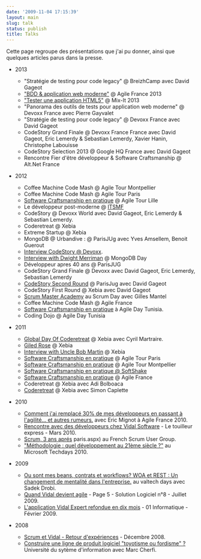 ```yaml
---
date: '2009-11-04 17:15:39'
layout: main
slug: talk
status: publish
title: Talks
---
```


Cette page regroupe des présentations que j'ai pu donner, ainsi que quelques articles parus dans la presse. 

* 2013
  * "Stratégie de testing pour code legacy" @ BreizhCamp avec David Gageot
  * ["BDD & application web moderne"](https://github.com/jeanlaurent/CucumberAndZombie/blob/master/CucumberZombie-AgileFrance2013.pdf?raw=true) @ Agile France 2013
  * ["Tester une application HTML5"](https://github.com/jeanlaurent/CucumberAndZombie/blob/master/CucumberZombie-MixIt2013.pdf?raw=true) @ Mix-It 2013
  * "Panorama des outils de tests pour application web moderne" @ Devoxx France avec Pierre Gayvalet
  * "Stratégie de testing pour code legacy" @ Devoxx France avec David Gageot
  * CodeStory Grand Finale @ Devoxx France France avec David Gageot, Eric Lemerdy & Sebastian Lemerdy, Xavier Hanin, Christophe Labouisse
  * CodeStory Selection 2013 @ Google HQ France avec David Gageot
  * Rencontre Fier d'être développeur & Software Craftsmanship @ Alt.Net France

* 2012
  * Coffee Machine Code Mash @ Agile Tour Montpellier
  * Coffee Machine Code Mash @ Agile Tour Paris
  * [Software Craftsmanship en pratique](http://www.slideshare.net/jl.morlhon/software-craftsmanship-en-pratique-agiletour) @ Agile Tour Lille
  * Le développeur post-moderne @ [ITSMF](http://www.itsmf.fr/)
  * CodeStory @ Devoxx World avec David Gageot, Eric Lemerdy & Sebastian Lemerdy.
  * Coderetreat @ Xebia
  * Extreme Startup @ Xebia
  * MongoDB @ Urbandive : @ ParisJUg avec Yves Amsellem, Benoit Guerout
  * [Interview CodeStory @ Devoxx](http://www.parleys.com/#st=5&id=3174&sl=0).
  * [Interview with Dwight Merriman](http://blog.xebia.fr/2012/03/07/qa-with-dwight-merriman/) @ MongoDB Day
  * Développeur apres 40 ans @ ParisJUG
  * CodeStory Grand Finale @ Devoxx avec David Gageot, Eric Lemerdy, Sebastian Lemerdy
  * [CodeStory Second Round](https://speakerdeck.com/dgageot/finale-code-story) @ ParisJug avec David Gageot
  * CodeStory First Round @ Xebia avec David Gageot
  * [Scrum Master Academy](http://www.youtube.com/watch?v=9y9VTw7nL3Q) au Scrum Day avec Gilles Mantel
  * Coffee Machine Code Mash @ Agile France
  * [Software Craftsmanship en pratique](https://speakerdeck.com/u/jeanlaurent/p/software-craftsmanship-en-pratique-at-agile-day-tunisia) à Agile Day Tunisia.
  * Coding Dojo @ Agile Day Tunisia

* 2011
  * [Global Day Of Coderetreat](http://blog.xebia.fr/2011/11/29/coderetreat/) @ Xebia avec Cyril Martraire.
  * [Giled Rose](https://github.com/xebia-france/gildedrose-kata) @ Xebia
  * [Interview with Uncle Bob Martin](http://blog.xebia.fr/2011/05/25/interview-avec-robert-martin/) @ Xebia
  * [Software Craftsmanship en pratique](http://www.slideshare.net/jl.morlhon/software-craftsmanship-en-pratique-agiletour) @ Agile Tour Paris
  * [Software Craftsmanship en pratique](http://www.slideshare.net/jl.morlhon/software-craftsmanship-en-pratique-agiletour) @ Agile Tour Montpellier
  * [Software Craftsmanship en pratique @ SoftShake](http://www.slideshare.net/jl.morlhon/software-craftsmanship-en-pratique)
  * [Software Craftsmanship en pratique]((http://www.slideshare.net/jl.morlhon/software-craftsmanship-en-pratique-agiletour)) @ Agile France
  * Coderetreat @ Xebia avec Adi Bolboaca
  * [Coderetreat](http://blog.xebia.fr/2011/05/09/code-retreat-juin-2011/) @ Xebia avec Simon Caplette

* 2010
  * [Comment j'ai remplacé 30% de mes développeurs en passant à l'agilité... et autres rumeurs.](http://www.slideshare.net/jl.morlhon/comment-jai-remplac-30-de-mes-dveloppeurs-en-adoptant-lagilit-et-autres-rumeurs) avec Eric Mignot à Agile France 2010.
  * [Rencontre avec des développeurs chez Vidal Software](http://www.touilleur-express.fr/2010/03/19/rencontre-avec-des-developpeurs-chez-vidal-software/) - Le touilleur express - Mars 2010.
  * [Scrum, 3 ans aprés](http://www.slideshare.net/jl.morlhon/scrum-3-ans-aprs)
paris.aspx) au French Scrum User Group.
  * ["Méthodologie : quel développement au 21ème siècle ?"](http://blogs.msdn.com/agilefr/archive/2010/03/29/table-ronde-sur-la-transition-vers-l-agilit-aux-microsoft-techdays-2010-) au Microsoft Techdays 2010.

* 2009
  * [Ou sont mes beans, contrats et workflows? WOA et REST : Un changement de mentalité dans l'entreprise.](http://morlhon.net/talk/WOA-REST-OuSontMesBeansProcessEtWorkflows.pdf) au valtech days avec Sadek Drobi.
  * [Quand Vidal devient agile](http://morlhon.net/press/solution-logiciel-2009) - Page 5 - Solution Logiciel n°8 - Juillet 2009.
  * [L'application Vidal Expert refondue en dix mois](http://morlhon.net/press/01-informatique-2008) - 01 Informatique - Février 2009.

* 2008  
  * [Scrum et Vidal - Retour d'expériences](http://morlhon.net/talk/scrum-vidal-retour-dexperience) - Décembre 2008.
  * [Construire une ligne de produit logiciel "toyotisme ou fordisme" ?](http://morlhon.net/talk/construire-une-ligne-de-produit-logiciel-toyotisme-ou-fordisme) Université du sytème d'information avec Marc Cherfi.

